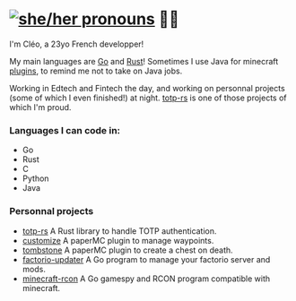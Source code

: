 
# [![she/her pronouns](https://img.shields.io/badge/pronouns-she%2Fher-ff69b4)](https://pronoun.is/she/her) 🏳️‍⚧️

I'm Cléo, a 23yo French developper!

My main languages are [Go](https://go.dev/) and [Rust](https://www.rust-lang.org)! Sometimes I use Java for minecraft [plugins](https://github.com/constantoine/tombstone), to remind me not to take on Java jobs.

Working in Edtech and Fintech the day, and working on personnal projects (some of which I even finished!) at night. [totp-rs](https://github.com/constantoine/totp-rs) is one of those projects of which I'm proud.

### Languages I can code in:
- Go
- Rust
- C
- Python
- Java

### Personnal projects
- [totp-rs](https://github.com/constantoine/totp-rs) A Rust library to handle TOTP authentication.
- [customize](https://github.com/constantoine/customize) A paperMC plugin to manage waypoints.
- [tombstone](github.com/constantoine/tombstone) A paperMC plugin to create a chest on death.
- [factorio-updater](https://gitlab.com/la-livre/factorio-updater) A Go program to manage your factorio server and mods.
- [minecraft-rcon](https://gitlab.com/la-livre/minecraft-rcon) A Go gamespy and RCON program compatible with minecraft.
